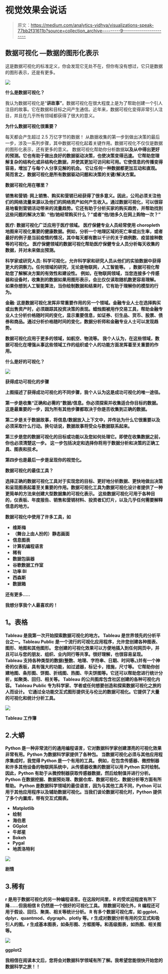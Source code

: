 # 视觉效果会说话

> 原文：<https://medium.com/analytics-vidhya/visualizations-speak-77bb2f31611b?source=collection_archive---------9----------------------->

## **数据可视化** —数据的图形化表示

这是数据可视化的标准定义，你会发现它无处不在，但你有没有想过，它只是数据的图形表示，还是有更多。

![](img/35804c6bbc0e0e21b43c712446463132.png)

**什么是数据可视化？**

我认为数据可视化是“**讲故事”**。数据可视化在很大程度上是为了帮助创建一个引人注目的故事。它在数据和目标之间产生通信。近年来，数据可视化变得非常引人注目，并且在几乎所有领域都获得了很大的意义。

**为什么数据可视化很重要？**

每天都会产生超过 2.5 万亿字节的数据！
从数据收集的第一步到做出决策的最后一步，涉及一系列步骤，其中数据可视化起着关键作用。数据可视化不仅仅是数据的图形化表示，还有更多的意义。
数据可视化帮助你分析数据****以及从中得出更好的预测。它也有助于做出良好的数据驱动决策，也使决策变得迅速。
它帮助您理解复杂的结构化或非结构化数据，并使其更加可访问和可用。它使信息的传播变得容易，增加了与每个人分享见解的机会。
它让任何一种数据都更加互动和直观。
简而言之，数据可视化是所有数据驱动问题和决策的关键/解决方案。****

******数据可视化用在哪里？******

******销售和营销:** 网上销售、购买和营销已经获得了很多意义。因此，公司必须关注他们的网络流量来源以及他们的网络资产如何产生收入。通过数据可视化，可以很容易地看到营销活动带来的流量趋势。它还有助于分析买家的购买趋势，并帮助找到这些问题的解决方案:
“他/她经常购买什么？”或者“他/她多久在网上购物一次？”****

******医疗:** 数据可视化广泛应用于医疗领域。
医疗保健专业人员经常使用 choropleth 地图来可视化重要的健康数据。例如，分析一个地理区域的死亡率或出生率，或者最好的例子是当前疫情的情况，其中每天都有数以千计的关于病例数、疫苗接种数等的可视化。
医疗保健领域的数据可视化帮助医疗保健专业人员分析每天收集的数据，并对未来做出预测。****

******科学家或研究人员:** 科学可视化，允许科学家和研究人员从他们的实验数据中获得更大的洞察力。任何领域的研究，无论是物联网，人工智能等。
，数据可视化帮助您了解解决方案的有效性和建设性。
例如，在物联网领域，当您连接多个传感器和设备时，收集到的数据如果用图形表示，会比仅仅读取随机数更容易理解。
如果你想到人工智能算法，当你绘制数据和结果时，它有助于理解你的模型的行为。****

******金融:** 这是数据可视化发挥非常重要作用的另一个领域。金融专业人士在选择购买或出售资产时，必须跟踪其投资决策的表现。蜡烛图被用作交易工具，帮助金融专业人士分析价格随时间的变化，显示重要信息，如证券、衍生品、货币、股票、债券和商品。通过分析价格随时间的变化，数据分析师和金融专业人士可以发现趋势。****

****数据可视化应用于更多的领域，如航空、物流等。
我个人认为，在这些领域，数据可视化在增强从事这些领域工作的组织或个人的功能方面发挥着至关重要的作用。****

******什么是好的可视化？******

****![](img/db563eacc444986cf7def9cbc1a474be.png)****

******获得成功可视化的步骤******

****上图描述了获得成功可视化的不同步骤，我个人认为这是成功可视化的唯一途径。****

****第一步是收集“正确和必需的”数据/信息。你必须探索并收集适合你目标的数据。这是最重要的一步，因为所有其他步骤都取决于你是否收集到正确的数据。****

****第二步是关于数据故事，将信息/数据放入上下文中，并传达为什么它很重要以及必须采取什么行动。换句话说，数据故事将受众与数据联系起来。****

****第三步是您的数据可视化的目标或功能以及您如何处理它。即使在收集数据之前，你也必须清楚这一步。
这一步包括决定和选择你将用于数据分析和决策的正确工具、图表和技术。****

****第四步也是最后一步是呈现你的视觉化。****

****数据可视化的最佳工具？****

****选择正确的数据可视化工具对于实现您的目标、更好地分析数据、更快地做出决策和呈现图表起着至关重要的作用。数据可视化工具为数据可视化设计者提供了一种更简单的方法来创建大型数据集的可视化表示。
这些数据可视化可用于各种目的，仪表板、年度报告、销售和营销材料、投资者幻灯片，以及几乎任何需要解释信息的地方。****

****数据可视化中使用了许多工具，如****

*   ****维斯梅****
*   ****（舞台上由人扮的）静态画面****
*   ****信息图表****
*   ****计算机编程语言****
*   ****稀有****
*   ****数据包装器****
*   ****谷歌数据工作室****
*   ****功率 BI****
*   ****西森斯****
*   ****数据箱****

****还有更多…..****

****我想分享我个人最喜欢的！****

## ******1。表格******

****Tableau 是我第一次开始探索数据可视化的地方。
Tableau 是世界领先的分析平台之一。Tableau Public 是一个流行的可视化应用程序，允许您创建各种图表、图形、地图和其他图形。
您创建的可视化效果可以方便地插入到任何网页中，并且可以与您的朋友、组织、业内同行等共享。很好理解，也很容易呈现。
Tableau 支持各种类型的数据(整数、地理、字符串、日期、时间等。)并有一个神奇的仪表板，具有强大的功能，如过滤器，标记卡，措施，尺寸等。
它帮助你创建地图、条形图、饼图、折线图、热图、华夫饼图等。它还可以帮助您进行统计分析，如聚类、回归、相关等。
Tableau 的公共图库包含社区创建的各种可视化内容。
Tableau Public 专为科学家、学者或任何想要创造和探索数据可视化之旅的人而设计。
它通过全功能交互式图形提供无与伦比的数据可视化。它提供了大量的可视化和统计分析工具。****

****![](img/ff16835ea12ffe60b0a8847b05a2b508.png)****

******Tableau 工作簿******

## ****2.大蟒****

****Python 是一种非常流行的通用编程语言，它对数据科学家创建漂亮的可视化效果非常有用。Python 为数据科学家提供了各种包。
当数据可视化必须与其他应用程序集成时，我觉得 Python 是一个有用的工具。
例如，在包含传感器、微控制器和许多其他设备的物联网系统中，从传感器收集的数据可以用 Python 实时绘制。因此，Python 有助于从微控制器获取传感器数据，然后绘制值并进行分析。
Python 在数据挖掘、数据预处理、数据仓库、数据可视化、数据分析等方面有所帮助。
Python 是数据科学领域的最佳语言，因为与其他工具不同，Python 可以用于其他应用程序以及辅助数据可视化。当我们谈论数据可视化时，Python 提供了多个内置库，带有交互式图表。****

*   ******Matplotlib******
*   ******绘制******
*   ******海伯恩******
*   ******GGplot******
*   ******牛郎星******
*   ******Bokeh******
*   ******Pygal******
*   ******地质洛特利******

****![](img/085643017da0f1a28af35b17ea17b019.png)****

******剧情******

## ****3.稀有****

****r 是用于数据可视化的另一种编程语言。在这段时间里，R 的受欢迎程度有所下降……但我相信 R 仍然是一个很好的可视化工具。
除数据可视化外，R 编程还可用于假设、回归、聚类、相关等统计分析。
R 有多个数据可视化库，如 ggplot、dplyr、quantmod、dygraph、plotly 等。r 生成对数据分析有用的交互式和吸引人的图。r 生成基本图表，如条形图、方框图等。和高级图表，如热图、相关图等。****

****![](img/c86bbf5bc201ec2256a697cca0e11942.png)****

******ggplot2******

****我相信在阅读本文后，您将会对数据科学领域有所了解。我希望您能很快开始您的数据科学之旅！！****